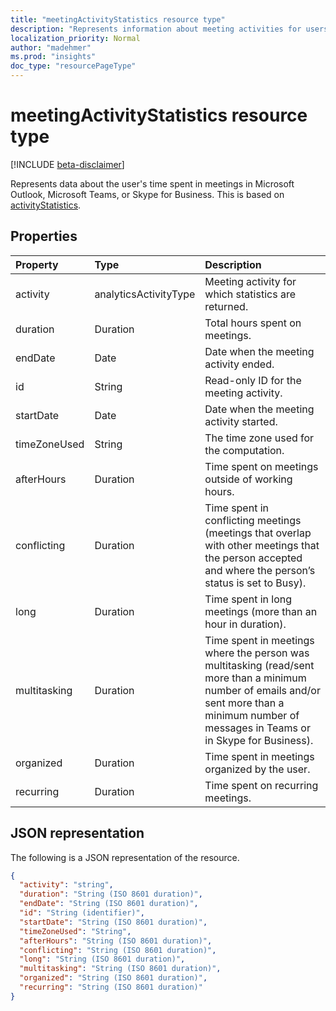 ```yaml
---
title: "meetingActivityStatistics resource type"
description: "Represents information about meeting activities for users."
localization_priority: Normal
author: "madehmer"
ms.prod: "insights"
doc_type: "resourcePageType"
---
```


# meetingActivityStatistics resource type

[!INCLUDE [beta-disclaimer](../../includes/beta-disclaimer.md)]

Represents data about the user's time spent in meetings in Microsoft Outlook, Microsoft Teams, or Skype for Business. This is based on [activityStatistics](../resources/activitystatistics.md).
<!--
## Methods

| Method       | Return Type | Description |
|:-------------|:------------|:------------|
| [Get meetingActivityStatistics](../api/meetingactivitystatistics-get.md) | [meetingActivityStatistics](meetingactivitystatistics.md) | Read properties and relationships of meetingActivityStatistics object; name of the activity for which statistics are returned as “meeting.” |
-->
## Properties

| Property     | Type        | Description |
|:-------------|:------------|:------------|
|activity|analyticsActivityType| Meeting activity for which statistics are returned.|
|duration|Duration|Total hours spent on meetings.|
|endDate|Date|Date when the meeting activity ended.|
|id|String| Read-only ID for the meeting activity.|
|startDate|Date|Date when the meeting activity started.|
|timeZoneUsed|String|The time zone used for the computation.|
|afterHours|Duration|Time spent on meetings outside of working hours.|
|conflicting|Duration|Time spent in conflicting meetings (meetings that overlap with other meetings that the person accepted and where the person’s status is set to Busy).|
|long|Duration|Time spent in long meetings (more than an hour in duration).|
|multitasking|Duration|Time spent in meetings where the person was multitasking (read/sent more than a minimum number of emails and/or sent more than a minimum number of messages in Teams or in Skype for Business).|
|organized|Duration|Time spent in meetings organized by the user.|
|recurring|Duration|Time spent on recurring meetings.|
<!--
## Relationships

None
-->
## JSON representation

The following is a JSON representation of the resource.

<!-- {
  "blockType": "resource",
  "optionalProperties": [

  ],
  "@odata.type": "microsoft.graph.meetingActivityStatistics",
  "baseType": ""
}--> 

```json
{
  "activity": "string",
  "duration": "String (ISO 8601 duration)",
  "endDate": "String (ISO 8601 duration)",
  "id": "String (identifier)",
  "startDate": "String (ISO 8601 duration)",
  "timeZoneUsed": "String",
  "afterHours": "String (ISO 8601 duration)",
  "conflicting": "String (ISO 8601 duration)",
  "long": "String (ISO 8601 duration)",
  "multitasking": "String (ISO 8601 duration)",
  "organized": "String (ISO 8601 duration)",
  "recurring": "String (ISO 8601 duration)"
}
```

<!-- uuid: 16cd6b66-4b1a-43a1-adaf-3a886856ed98
2019-02-04 14:57:30 UTC -->
<!-- {
  "type": "#page.annotation",
  "description": "meetingActivityStatistics resource",
  "keywords": "",
  "section": "documentation",
  "tocPath": ""
}-->